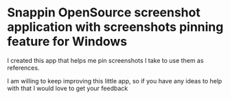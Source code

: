 <h1>Snappin OpenSource screenshot application with screenshots pinning feature for Windows</h1>

I created this app that helps me pin screenshots I take to use them as references.

I am willing to keep improving this little app, so if you have any ideas to help with that I would love to get your feedback
